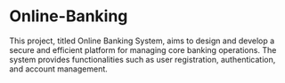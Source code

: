 # Online-Banking
This project, titled Online Banking System, aims to design and develop a secure and efficient platform for managing core banking operations. The system provides functionalities such as user registration, authentication, and account management. 

